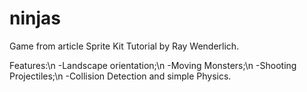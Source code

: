 ninjas
======

Game from article Sprite Kit Tutorial by Ray Wenderlich.

Features:\n
-Landscape orientation;\n
-Moving Monsters;\n
-Shooting Projectiles;\n
-Collision Detection and simple Physics.

